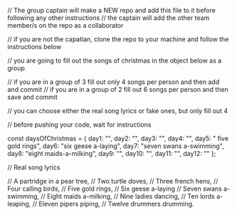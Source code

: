 // The group captain will make a NEW repo and add this file to it before following any other instructions
// the captain will add the other team member/s on the repo as a collaborator

// if you are not the capatian, clone the repo to your machine and follow the instructions below

// you are going to fill out the songs of christmas in the object below as a group

// if you are in a group of 3 fill out only 4 songs per person and then add and commit
// if you are in a group of 2 fill out 6 songs per person and then save and commit

// you can choose either the real song lyrics or fake ones, but only fill out 4

// before pushing your code, wait for instructions

const daysOfChristmas = {
day1: "",
day2: "",
day3: "",
day4: "",
day5: " five gold rings",
day6: "six geese a-laying",
day7: "seven swans a-swimming",
day8: "eight maids-a-milking",
day9: "",
day10: "",
day11: "",
day12: ""
};

// Real song lyrics

// A partridge in a pear tree,
// Two turtle doves,
// Three french hens,
// Four calling birds,
// Five gold rings,
// Six geese a-laying
// Seven swans a-swimming,
// Eight maids a-milking,
// Nine ladies dancing,
// Ten lords a-leaping,
// Eleven pipers piping,
// Twelve drummers drumming.
